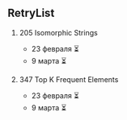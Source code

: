 ## RetryList

1. 205 Isomorphic Strings
    - 23 февраля ⏳
    - 9 марта ⏳

2. 347 Top K Frequent Elements
    - 23 февраля ⏳
    - 9 марта ⏳